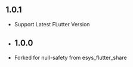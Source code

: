 

## 1.0.1

* Support Latest FLutter Version

* ## 1.0.0

* Forked for null-safety from esys_flutter_share